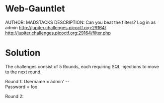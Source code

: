 # Web-Gauntlet
AUTHOR: MADSTACKS
DESCRIPTION: Can you beat the filters? Log in as admin http://jupiter.challenges.picoctf.org:29164/ http://jupiter.challenges.picoctf.org:29164/filter.php

# Solution
The challenges consist of 5 Rounds, each requiring SQL injections to move to the next round.

Round 1:
Username = admin' -- <br>
Password = foo <br>

Round 2:
